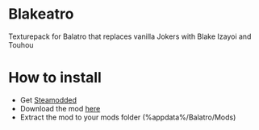# Blakeatro
Texturepack for Balatro that replaces vanilla Jokers with Blake Izayoi and Touhou

# How to install
- Get [Steamodded](https://github.com/Steamopollys/Steamodded)
- Download the mod [here](https://github.com/RayitoMSF/Blakeatro/releases)
- Extract the mod to your mods folder (%appdata%/Balatro/Mods)
